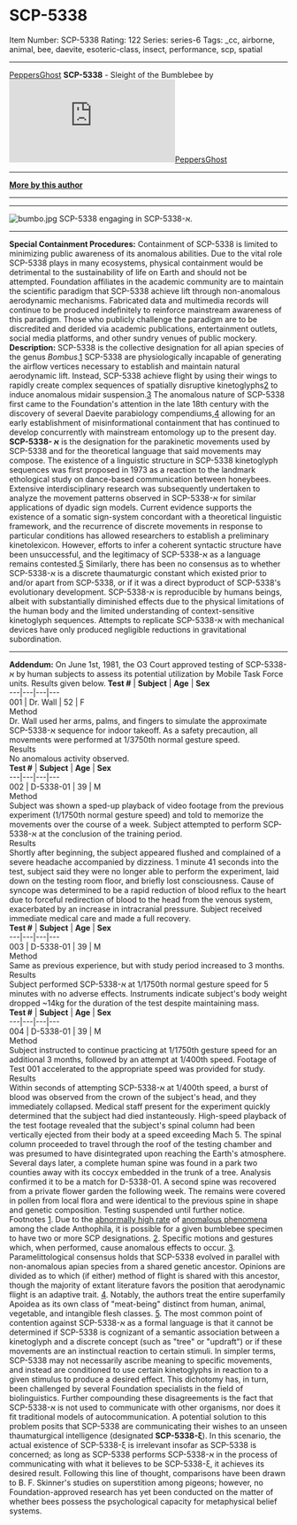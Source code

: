 # SCP-5338
Item Number: SCP-5338
Rating: 122
Series: series-6
Tags: _cc, airborne, animal, bee, daevite, esoteric-class, insect, performance, scp, spatial

---

[PeppersGhost](javascript:;)
**SCP-5338** \- Sleight of the Bumblebee by [![PeppersGhost](https://www.wikidot.com/avatar.php?userid=1553042&amp;size=small&amp;timestamp=1724864583)](http://www.wikidot.com/user:info/peppersghost)[PeppersGhost](http://www.wikidot.com/user:info/peppersghost)
* * *
**[More by this author](/peppersghost)**
* * *
* * *
![bumbo.jpg](https://scp-wiki.wdfiles.com/local--files/scp-5338/bumbo.jpg)
SCP-5338 engaging in SCP-5338-א.
* * *
**Special Containment Procedures:** Containment of SCP-5338 is limited to minimizing public awareness of its anomalous abilities. Due to the vital role SCP-5338 plays in many ecosystems, physical containment would be detrimental to the sustainability of life on Earth and should not be attempted.
Foundation affiliates in the academic community are to maintain the scientific paradigm that SCP-5338 achieve lift through non-anomalous aerodynamic mechanisms. Fabricated data and multimedia records will continue to be produced indefinitely to reinforce mainstream awareness of this paradigm. Those who publicly challenge the paradigm are to be discredited and derided via academic publications, entertainment outlets, social media platforms, and other sundry venues of public mockery.
**Description:** SCP-5338 is the collective designation for all apian species of the genus _Bombus_.[1](javascript:;) SCP-5338 are physiologically incapable of generating the airflow vertices necessary to establish and maintain natural aerodynamic lift. Instead, SCP-5338 achieve flight by using their wings to rapidly create complex sequences of spatially disruptive kinetoglyphs[2](javascript:;) to induce anomalous midair suspension.[3](javascript:;) The anomalous nature of SCP-5338 first came to the Foundation's attention in the late 18th century with the discovery of several Daevite parabiology compendiums,[4](javascript:;) allowing for an early establishment of misinformational containment that has continued to develop concurrently with mainstream entomology up to the present day.
**SCP-5338- א** is the designation for the parakinetic movements used by SCP-5338 and for the theoretical language that said movements may compose. The existence of a linguistic structure in SCP-5338 kinetoglyph sequences was first proposed in 1973 as a reaction to the landmark ethological study on dance-based communication between honeybees. Extensive interdisciplinary research was subsequently undertaken to analyze the movement patterns observed in SCP-5338-א for similar applications of dyadic sign models. Current evidence supports the existence of a somatic sign-system concordant with a theoretical linguistic framework, and the recurrence of discrete movements in response to particular conditions has allowed researchers to establish a preliminary kinetolexicon.
However, efforts to infer a coherent syntactic structure have been unsuccessful, and the legitimacy of SCP-5338-א as a language remains contested.[5](javascript:;) Similarly, there has been no consensus as to whether SCP-5338-א is a discrete thaumaturgic constant which existed prior to and/or apart from SCP-5338, or if it was a direct byproduct of SCP-5338's evolutionary development.
SCP-5338-א is reproducible by humans beings, albeit with substantially diminished effects due to the physical limitations of the human body and the limited understanding of context-sensitive kinetoglyph sequences. Attempts to replicate SCP-5338-א with mechanical devices have only produced negligible reductions in gravitational subordination.
* * *
**Addendum:** On June 1st, 1981, the O3 Court approved testing of SCP-5338-א by human subjects to assess its potential utilization by Mobile Task Force units. Results given below.
**Test #** | **Subject** | **Age** | **Sex**  
---|---|---|---  
001 | Dr. Wall | 52 | F  
Method  
Dr. Wall used her arms, palms, and fingers to simulate the approximate SCP-5338-א sequence for indoor takeoff. As a safety precaution, all movements were performed at 1/3750th normal gesture speed.  
Results  
No anomalous activity observed.  
**Test #** | **Subject** | **Age** | **Sex**  
---|---|---|---  
002 | D-5338-01 | 39 | M  
Method  
Subject was shown a sped-up playback of video footage from the previous experiment (1/1750th normal gesture speed) and told to memorize the movements over the course of a week. Subject attempted to perform SCP-5338-א at the conclusion of the training period.  
Results  
Shortly after beginning, the subject appeared flushed and complained of a severe headache accompanied by dizziness. 1 minute 41 seconds into the test, subject said they were no longer able to perform the experiment, laid down on the testing room floor, and briefly lost consciousness. Cause of syncope was determined to be a rapid reduction of blood reflux to the heart due to forceful redirection of blood to the head from the venous system, exacerbated by an increase in intracranial pressure. Subject received immediate medical care and made a full recovery.  
**Test #** | **Subject** | **Age** | **Sex**  
---|---|---|---  
003 | D-5338-01 | 39 | M  
Method  
Same as previous experience, but with study period increased to 3 months.  
Results  
Subject performed SCP-5338-א at 1/1750th normal gesture speed for 5 minutes with no adverse effects. Instruments indicate subject's body weight dropped ~14kg for the duration of the test despite maintaining mass.  
**Test #** | **Subject** | **Age** | **Sex**  
---|---|---|---  
004 | D-5338-01 | 39 | M  
Method  
Subject instructed to continue practicing at 1/1750th gesture speed for an additional 3 months, followed by an attempt at 1/400th speed. Footage of Test 001 accelerated to the appropriate speed was provided for study.  
Results  
Within seconds of attempting SCP-5338-א at 1/400th speed, a burst of blood was observed from the crown of the subject's head, and they immediately collapsed. Medical staff present for the experiment quickly determined that the subject had died instanteously. High-speed playback of the test footage revealed that the subject's spinal column had been vertically ejected from their body at a speed exceeding Mach 5. The spinal column proceeded to travel through the roof of the testing chamber and was presumed to have disintegrated upon reaching the Earth's atmosphere. Several days later, a complete human spine was found in a park two counties away with its coccyx embedded in the trunk of a tree. Analysis confirmed it to be a match for D-5338-01. A second spine was recovered from a private flower garden the following week. The remains were covered in pollen from local flora and were identical to the previous spine in shape and genetic composition. Testing suspended until further notice.  
Footnotes
[1](javascript:;). Due to the [abnormally high rate](/system:page-tags/tag/bee#pages) of [anomalous phenomena](/bees) among the clade Anthophila, it is possible for a given bumblebee specimen to have two or more SCP designations.
[2](javascript:;). Specific motions and gestures which, when performed, cause anomalous effects to occur.
[3](javascript:;). Paramelittological consensus holds that SCP-5338 evolved in parallel with non-anomalous apian species from a shared genetic ancestor. Opinions are divided as to which (if either) method of flight is shared with this ancestor, though the majority of extant literature favors the position that aerodynamic flight is an adaptive trait.
[4](javascript:;). Notably, the authors treat the entire superfamily Apoidea as its own class of "meat-being" distinct from human, animal, vegetable, and intangible flesh classes.
[5](javascript:;). The most common point of contention against SCP-5338-א as a formal language is that it cannot be determined if SCP-5338 is cognizant of a semantic association between a kinetoglyph and a discrete concept (such as "tree" or "updraft") or if these movements are an instinctual reaction to certain stimuli. In simpler terms, SCP-5338 may not necessarily ascribe meaning to specific movements, and instead are conditioned to use certain kinetoglyphs in reaction to a given stimulus to produce a desired effect. This dichotomy has, in turn, been challenged by several Foundation specialists in the field of biolinguistics. 
Further compounding these disagreements is the fact that SCP-5338-א is not used to communicate with other organisms, nor does it fit traditional models of autocommunication. A potential solution to this problem posits that SCP-5338 are communicating their wishes to an unseen thaumaturgical intelligence (designated **SCP-5338-ξ**). In this scenario, the actual existence of SCP-5338-ξ is irrelevant insofar as SCP-5338 is concerned; as long as SCP-5338 performs SCP-5338-א in the process of communicating with what it believes to be SCP-5338-ξ, it achieves its desired result. Following this line of thought, comparisons have been drawn to B. F. Skinner's studies on superstition among pigeons; however, no Foundation-approved research has yet been conducted on the matter of whether bees possess the psychological capacity for metaphysical belief systems.